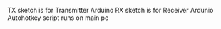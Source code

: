TX sketch is for Transmitter Arduino
RX sketch is for Receiver Ardunio
Autohotkey script runs on main pc
